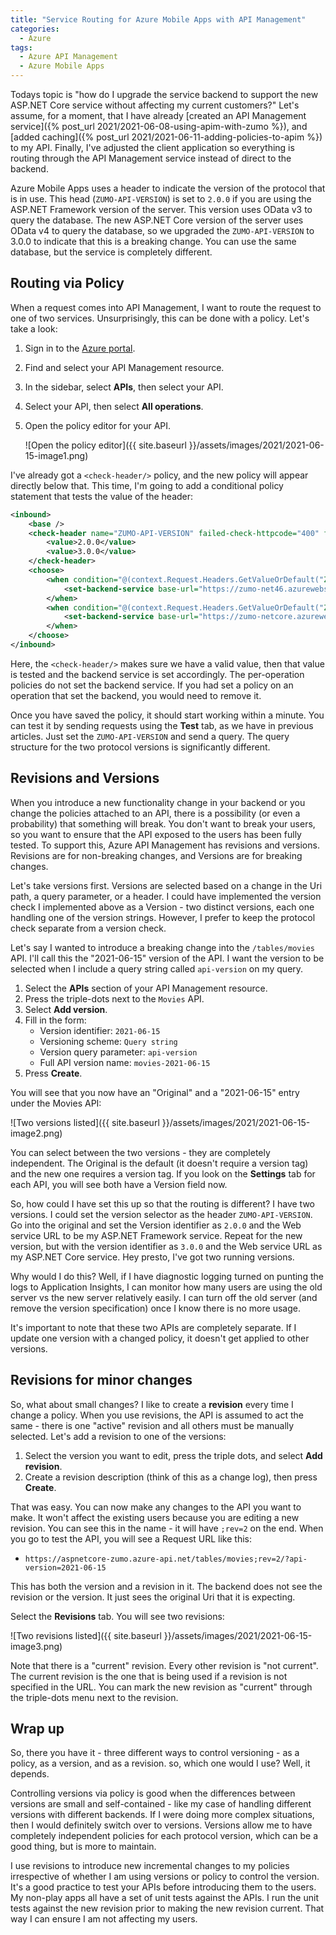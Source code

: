 ```yaml
---
title: "Service Routing for Azure Mobile Apps with API Management"
categories:
  - Azure
tags:
  - Azure API Management
  - Azure Mobile Apps
---
```


Todays topic is "how do I upgrade the service backend to support the new ASP.NET Core service without affecting my current customers?"  Let's assume, for a moment, that I have already [created an API Management service]({% post_url 2021/2021-06-08-using-apim-with-zumo %}), and [added caching]({% post_url 2021/2021-06-11-adding-policies-to-apim %}) to my API.  Finally, I've adjusted the client application so everything is routing through the API Management service instead of direct to the backend.

Azure Mobile Apps uses a header to indicate the version of the protocol that is in use.  This head (`ZUMO-API-VERSION`) is set to `2.0.0` if you are using the ASP.NET Framework version of the server.  This version uses OData v3 to query the database.  The new ASP.NET Core version of the server uses OData v4 to query the database, so we upgraded the `ZUMO-API-VERSION` to 3.0.0 to indicate that this is a breaking change.  You can use the same database, but the service is completely different.

## Routing via Policy

When a request comes into API Management, I want to route the request to one of two services.  Unsurprisingly, this can be done with a policy.  Let's take a look:

1. Sign in to the [Azure portal](https://portal.azure.com).
1. Find and select your API Management resource.
1. In the sidebar, select **APIs**, then select your API.
1. Select your API, then select **All operations**.
1. Open the policy editor for your API.

   ![Open the policy editor]({{ site.baseurl }}/assets/images/2021/2021-06-15-image1.png)

I've already got a `<check-header/>` policy, and the new policy will appear directly below that.  This time, I'm going to add a conditional policy statement that tests the value of the header:

``` xml
<inbound>
    <base />
    <check-header name="ZUMO-API-VERSION" failed-check-httpcode="400" failed-check-error-message="Invalid ZUMO-API-VERSION Header" ignore-case="true">
        <value>2.0.0</value>
        <value>3.0.0</value>
    </check-header>
    <choose>
        <when condition="@(context.Request.Headers.GetValueOrDefault("ZUMO-API-VERSION","") == "2.0.0")">
            <set-backend-service base-url="https://zumo-net46.azurewebsites.net/tables/movies/" />
        </when>
        <when condition="@(context.Request.Headers.GetValueOrDefault("ZUMO-API-VERSION","") == "3.0.0")">
            <set-backend-service base-url="https://zumo-netcore.azurewebsites.net/tables/movies/" />
        </when>
    </choose>
</inbound>
```

Here, the `<check-header/>` makes sure we have a valid value, then that value is tested and the backend service is set accordingly.  The per-operation policies do not set the backend service.  If you had set a policy on an operation that set the backend, you would need to remove it.

Once you have saved the policy, it should start working within a minute.  You can test it by sending requests using the **Test** tab, as we have in previous articles.  Just set the `ZUMO-API-VERSION` and send a query.  The query structure for the two protocol versions is significantly different.

## Revisions and Versions

When you introduce a new functionality change in your backend or you change the policies attached to an API, there is a possibility (or even a probability) that something will break.  You don't want to break your users, so you want to ensure that the API exposed to the users has been fully tested.  To support this, Azure API Management has revisions and versions.  Revisions are for non-breaking changes, and Versions are for breaking changes.

Let's take versions first.  Versions are selected based on a change in the Uri path, a query parameter, or a header.  I could have implemented the version check I implemented above as a Version - two distinct versions, each one handling one of the version strings.  However, I prefer to keep the protocol check separate from a version check.

Let's say I wanted to introduce a breaking change into the `/tables/movies` API.  I'll call this the "2021-06-15" version of the API.  I want the version to be selected when I include a query string called `api-version` on my query.

1. Select the **APIs** section of your API Management resource.
1. Press the triple-dots next to the `Movies` API.
1. Select **Add version**.
1. Fill in the form:
    * Version identifier: `2021-06-15`
    * Versioning scheme: `Query string`
    * Version query parameter: `api-version`
    * Full API version name: `movies-2021-06-15`
1. Press **Create**.

You will see that you now have an "Original" and a "2021-06-15" entry under the Movies API:

![Two versions listed]({{ site.baseurl }}/assets/images/2021/2021-06-15-image2.png)

You can select between the two versions - they are completely independent. The Original is the default (it doesn't require a version tag) and the new one requires a version tag.  If you look on the **Settings** tab for each API, you will see both have a Version field now.

So, how could I have set this up so that the routing is different?  I have two versions.  I could set the version selector as the header `ZUMO-API-VERSION`.  Go into the original and set the Version identifier as `2.0.0` and the Web service URL to be my ASP.NET Framework service.  Repeat for the new version, but with the version identifier as `3.0.0` and the Web service URL as my ASP.NET Core service.  Hey presto, I've got two running versions.

Why would I do this?  Well, if I have diagnostic logging turned on punting the logs to Application Insights, I can monitor how many users are using the old server vs the new server relatively easily.  I can turn off the old server (and remove the version specification) once I know there is no more usage.

It's important to note that these two APIs are completely separate.  If I update one version with a changed policy, it doesn't get applied to other versions.

## Revisions for minor changes

So, what about small changes?  I like to create a **revision** every time I change a policy.  When you use revisions, the API is assumed to act the same - there is one "active" revision and all others must be manually selected.  Let's add a revision to one of the versions:

1. Select the version you want to edit, press the triple dots, and select **Add revision**.
1. Create a revision description (think of this as a change log), then press **Create**.

That was easy.  You can now make any changes to the API you want to make.  It won't affect the existing users because you are editing a new revision.  You can see this in the name - it will have `;rev=2` on the end.  When you go to test the API, you will see a Request URL like this:

* `https://aspnetcore-zumo.azure-api.net/tables/movies;rev=2/?api-version=2021-06-15`

This has both the version and a revision in it.  The backend does not see the revision or the version.  It just sees the original Uri that it is expecting.

Select the **Revisions** tab.  You will see two revisions:

![Two revisions listed]({{ site.baseurl }}/assets/images/2021/2021-06-15-image3.png)

Note that there is a "current" revision.  Every other revision is "not current".  The current revision is the one that is being used if a revision is not specified in the URL.  You can mark the new revision as "current" through the triple-dots menu next to the revision.

## Wrap up

So, there you have it - three different ways to control versioning - as a policy, as a version, and as a revision.  so, which one would I use?  Well, it depends.

Controlling versions via policy is good when the differences between versions are small and self-contained - like my case of handling different versions with different backends.  If I were doing more complex situations, then I would definitely switch over to versions.  Versions allow me to have completely independent policies for each protocol version, which can be a good thing, but is more to maintain.

I use revisions to introduce new incremental changes to my policies irrespective of whether I am using versions or policy to control the version.  It's a good practice to test your APIs before introducing them to the users.  My non-play apps all have a set of unit tests against the APIs.  I run the unit tests against the new revision prior to making the new revision current.  That way I can ensure I am not affecting my users.
